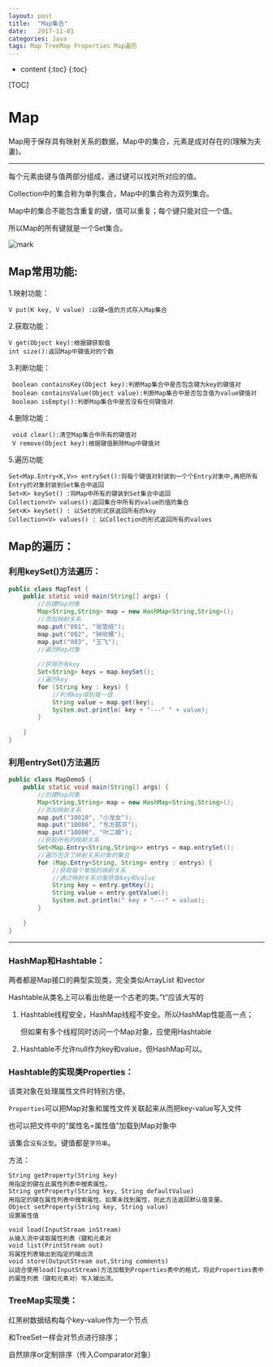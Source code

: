 ```yaml
---
layout: post
title:  "Map集合"
date:   2017-11-01
categories: Java
tags: Map TreeMap Properties Map遍历
---
```


* content
{:toc}
{:toc}

[TOC]

# Map

Map用于保存具有映射关系的数据，Map中的集合，元素是成对存在的(理解为夫妻)。

<!-- more -->

---

每个元素由键与值两部分组成，通过键可以找对所对应的值。

Collection中的集合称为单列集合，Map中的集合称为双列集合。

Map中的集合不能包含重复的键，值可以重复；每个键只能对应一个值。

所以Map的所有键就是一个Set集合。

![mark](http://ovct5gg6c.bkt.clouddn.com/blog/171101/h0F1c6Dc9l.jpg?imageslim)

## Map常用功能:

1.映射功能：

```
V put(K key, V value) :以键=值的方式存入Map集合
```

2.获取功能：

```
V get(Object key):根据键获取值
int size():返回Map中键值对的个数
```

3.判断功能：

```
 boolean containsKey(Object key):判断Map集合中是否包含键为key的键值对
 boolean containsValue(Object value):判断Map集合中是否包含值为value键值对
 boolean isEmpty():判断Map集合中是否没有任何键值对 
```

4.删除功能：

```
 void clear():清空Map集合中所有的键值对
 V remove(Object key):根据键值删除Map中键值对
```

5.遍历功能

```
Set<Map.Entry<K,V>> entrySet():将每个键值对封装到一个个Entry对象中,再把所有Entry的对象封装到Set集合中返回
Set<K> keySet() :将Map中所有的键装到Set集合中返回
Collection<V> values():返回集合中所有的value的值的集合
Set<K> keySet() : 以Set的形式获返回所有的key
Collection<V> values() : 以Collection的形式返回所有的values
```

## Map的遍历：

### 利用keySet()方法遍历：

```java
public class MapTest {
	public static void main(String[] args) {
		//创建Map对象
		Map<String,String> map = new HashMap<String,String>();
		//添加映射关系
		map.put("001", "张箔纸");
		map.put("002", "钟欣桶");
		map.put("003", "王飞");
		//遍历Map对象
		
		//获得所有key
		Set<String> keys = map.keySet();
		//遍历key
		for (String key : keys) {
			//利用key得到每一值
			String value = map.get(key);
			System.out.println( key + "---" " + value);
		}
		
	}
}
```

### 利用entrySet()方法遍历

```java
public class MapDemo5 {
	public static void main(String[] args) {
		//创建Map对象
		Map<String,String> map = new HashMap<String,String>();
		//添加映射关系
		map.put("10010", "小龙女");
		map.put("10086", "东方菇凉");
		map.put("10000", "叶二娘");
		//获取所有的映射关系
		Set<Map.Entry<String,String>> entrys = map.entrySet();
		//遍历包含了映射关系对象的集合
		for (Map.Entry<String, String> entry : entrys) {
			//获取每个单独的映射关系
			//通过映射关系对象获取key和value
			String key = entry.getKey();
			String value = entry.getValue();
			System.out.println(" key + "---" + value);
		}
		
	}
}
```

---

### HashMap和Hashtable：

两者都是Map接口的典型实现类，完全类似ArrayList 和vector

Hashtable从类名上可以看出他是一个古老的类。”t“应该大写的

1. Hashtable线程安全，HashMap线程不安全。所以HashMap性能高一点；

   但如果有多个线程同时访问一个Map对象，应使用Hashtable

2. Hashtable不允许null作为key和value，但HashMap可以。



### Hashtable的实现类Properties：

该类对象在处理属性文件时特别方便。

`Properties`可以把Map对象和属性文件关联起来从而把key-value写入文件

也可以把文件中的“属性名=属性值”加载到Map对象中

该集合`没有泛型`。键值都是`字符串`。

方法：

```
String getProperty(String key)
用指定的键在此属性列表中搜索属性。
String getProperty(String key, String defaultValue)
用指定的键在属性列表中搜索属性。如果未找到属性，则此方法返回默认值变量。
Object setProperty(String key, String value)
设置属性值

void load(InputStream inStream)
从输入流中读取属性列表（键和元素对
void list(PrintStream out)
将属性列表输出到指定的输出流
void store(OutputStream out,String comments)
以适合使用load(InputStream)方法加载到Properties表中的格式，将此Properties表中的属性列表（键和元素对）写入输出流。

```

### TreeMap实现类：

红黑树数据结构每个key-value作为一个节点

和TreeSet一样会对节点进行排序；

自然排序or定制排序（传入Comparator对象）



























